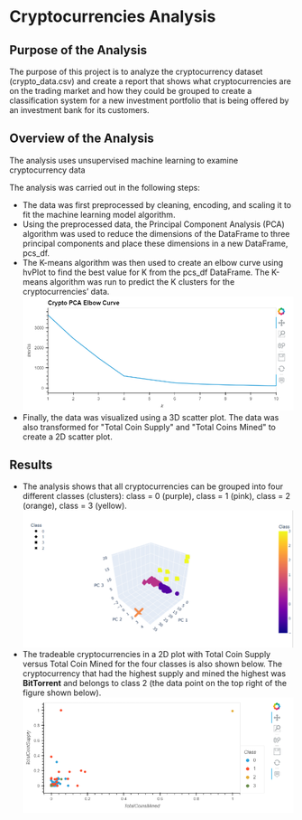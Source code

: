 
# Cryptocurrencies Analysis

## Purpose of the Analysis
The purpose of this project is to analyze the cryptocurrency dataset (crypto_data.csv) and create a report that shows what cryptocurrencies are on the trading market and how they could be grouped to create a classification system for a new investment portfolio that is being offered by an investment bank for its customers.

## Overview of the Analysis
The analysis uses unsupervised machine learning to examine cryptocurrency data

The analysis was carried out in the following steps:
* The data was first preprocessed by cleaning, encoding, and scaling it to fit the machine learning model algorithm. 
* Using the preprocessed data, the Principal Component Analysis (PCA) algorithm was used to reduce the dimensions of the DataFrame to three principal components and place these dimensions in a new DataFrame, pcs_df.
* The K-means algorithm was then used to create an elbow curve using hvPlot to find the best value for K from the pcs_df DataFrame. The K-means algorithm was run to predict the K clusters for the cryptocurrencies’ data.
![Elbow Curve](Images/Elbow_Curve.png)
* Finally, the data was visualized using a 3D scatter plot. The data was also transformed for "Total Coin Supply" and "Total Coins Mined" to create a 2D scatter plot.


## Results

* The analysis shows that all cryptocurrencies can be grouped into four different classes (clusters): class = 0 (purple),  class = 1 (pink), class = 2 (orange), class = 3 (yellow).
![3D Scatter Plot](Images/Cluster_3D.png)
* The tradeable cryptocurrencies in a 2D plot with Total Coin Supply versus Total Coin Mined for the four classes is also shown below. The cryptocurrency that had the highest supply and mined the highest was **BitTorrent** and belongs to class 2 (the data point on the top right of the figure shown below).
![2D Scaled plot](Images/Coin_supply_Coin_mined.png)